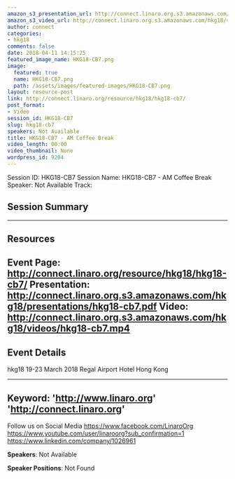 ```yaml
---
amazon_s3_presentation_url: http://connect.linaro.org.s3.amazonaws.com/hkg18/presentations/hkg18-cb7.pdf
amazon_s3_video_url: http://connect.linaro.org.s3.amazonaws.com/hkg18/videos/hkg18-cb7.mp4
author: connect
categories:
- hkg18
comments: false
date: 2018-04-11 14:15:25
featured_image_name: HKG18-CB7.png
image:
  featured: true
  name: HKG18-CB7.png
  path: /assets/images/featured-images/HKG18-CB7.png
layout: resource-post
link: http://connect.linaro.org/resource/hkg18/hkg18-cb7/
post_format:
- Video
session_id: HKG18-CB7
slug: hkg18-cb7
speakers: Not Available
title: HKG18-CB7 - AM Coffee Break
video_length: 00:00
video_thumbnail: None
wordpress_id: 9204
---
```


Session ID: HKG18-CB7
Session Name: HKG18-CB7 - AM Coffee Break
Speaker: Not Available
Track: 


## Session Summary

---------------------------------------------------
## Resources
Event Page: http://connect.linaro.org/resource/hkg18/hkg18-cb7/
Presentation: http://connect.linaro.org.s3.amazonaws.com/hkg18/presentations/hkg18-cb7.pdf
Video: http://connect.linaro.org.s3.amazonaws.com/hkg18/videos/hkg18-cb7.mp4
 ---------------------------------------------------
## Event Details
hkg18
19-23 March 2018 
Regal Airport Hotel Hong Kong

---------------------------------------------------
Keyword: 
'http://www.linaro.org'
'http://connect.linaro.org'
---------------------------------------------------
Follow us on Social Media
https://www.facebook.com/LinaroOrg
https://www.youtube.com/user/linaroorg?sub_confirmation=1
https://www.linkedin.com/company/1026961

**Speakers**: Not Available

**Speaker Positions**: Not Found